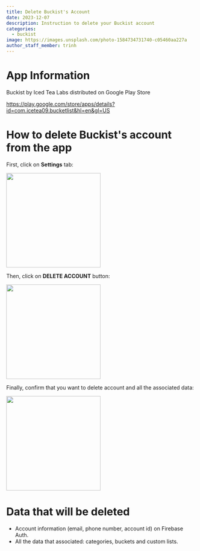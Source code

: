 ```yaml
---
title: Delete Buckist's Account
date: 2023-12-07
description: Instruction to delete your Buckist account
categories:
  - buckist
image: https://images.unsplash.com/photo-1584734731740-c05460aa227a
author_staff_member: trinh
---
```


# App Information
Buckist by Iced Tea Labs distributed on Google Play Store

https://play.google.com/store/apps/details?id=com.icetea09.bucketlist&hl=en&gl=US


# How to delete Buckist's account from the app

First, click on **Settings** tab:

<img src='/buckist/images/delete-0.png' width="250">

Then, click on **DELETE ACCOUNT** button:

<img src='/buckist/images/delete-2.png' width="250">

Finally, confirm that you want to delete account and all the associated data:

<img src='/buckist/images/delete-3.png' width="250">

# Data that will be deleted
- Account information (email, phone number, account id) on Firebase Auth.
- All the data that associated: categories, buckets and custom lists.